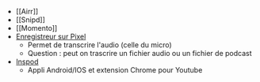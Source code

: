 
- [[Airr]]
- [[Snipd]]
- [[Momento]]
- [Enregistreur sur Pixel](https://recorder.google.com/about)
	- Permet de transcrire l'audio (celle du micro)
	- Question : peut on trascrire un fichier audio ou un fichier de podcast
- [Inspod](https://www.inspod.io/)
	- Appli Android/IOS et extension Chrome pour Youtube
